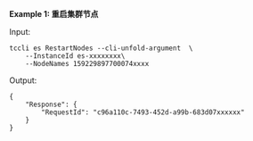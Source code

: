 **Example 1: 重启集群节点**



Input: 

```
tccli es RestartNodes --cli-unfold-argument  \
    --InstanceId es-xxxxxxxx\
    --NodeNames 159229897700074xxxx
```

Output: 
```
{
    "Response": {
        "RequestId": "c96a110c-7493-452d-a99b-683d07xxxxxx"
    }
}
```

